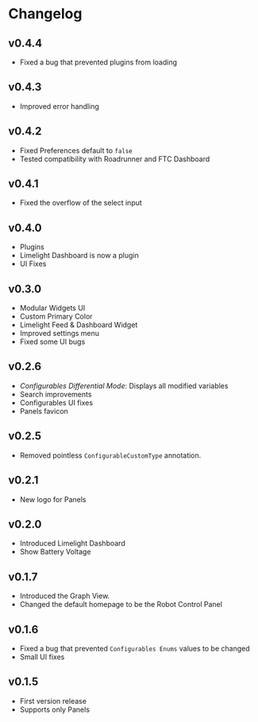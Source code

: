 # Changelog

## v0.4.4
- Fixed a bug that prevented plugins from loading

## v0.4.3
- Improved error handling

## v0.4.2
- Fixed Preferences default to `false`
- Tested compatibility with Roadrunner and FTC Dashboard

## v0.4.1
- Fixed the overflow of the select input

## v0.4.0
- Plugins
- Limelight Dashboard is now a plugin
- UI Fixes

## v0.3.0
- Modular Widgets UI
- Custom Primary Color
- Limelight Feed & Dashboard Widget
- Improved settings menu
- Fixed some UI bugs

## v0.2.6
- *Configurables Differential Mode*: Displays all modified variables
- Search improvements
- Configurables UI fixes
- Panels favicon

## v0.2.5
- Removed pointless `ConfigurableCustomType` annotation.

## v0.2.1
- New logo for Panels

## v0.2.0
- Introduced Limelight Dashboard
- Show Battery Voltage

## v0.1.7
- Introduced the Graph View.
- Changed the default homepage to be the Robot Control Panel

## v0.1.6
- Fixed a bug that prevented `Configurables Enums` values to be changed
- Small UI fixes

## v0.1.5
- First version release
- Supports only Panels